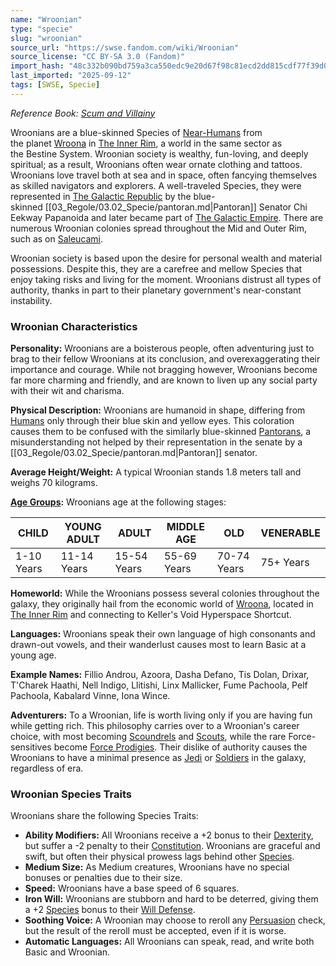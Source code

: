 ```yaml
---
name: "Wroonian"
type: "specie"
slug: "wroonian"
source_url: "https://swse.fandom.com/wiki/Wroonian"
source_license: "CC BY-SA 3.0 (Fandom)"
import_hash: "48c332b090bd759a3ca550edc9e20d67f98c81ecd2dd815cdf77f39d07b5b744"
last_imported: "2025-09-12"
tags: [SWSE, Specie]
---
```

*Reference Book: [Scum and Villainy](https://swse.fandom.com/wiki/Star_Wars_Saga_Edition_Scum_and_Villainy)*

Wroonians are a blue-skinned Species of [Near-Humans](https://swse.fandom.com/wiki/Near-Humans) from the planet [Wroona](https://swse.fandom.com/wiki/Wroona) in [The Inner Rim](https://swse.fandom.com/wiki/The Inner_Rim), a world in the same sector as the Bestine System. Wroonian society is wealthy, fun-loving, and deeply spiritual; as a result, Wroonians often wear ornate clothing and tattoos. Wroonians love travel both at sea and in space, often fancying themselves as skilled navigators and explorers. A well-traveled Species, they were represented in [The Galactic Republic](https://swse.fandom.com/wiki/The Galactic_Republic) by the blue-skinned [[03_Regole/03.02_Specie/pantoran.md|Pantoran]] Senator Chi Eekway Papanoida and later became part of [The Galactic Empire](https://swse.fandom.com/wiki/The Galactic_Empire). There are numerous Wroonian colonies spread throughout the Mid and Outer Rim, such as on [Saleucami](https://swse.fandom.com/wiki/Saleucami).

Wroonian society is based upon the desire for personal wealth and material possessions. Despite this, they are a carefree and mellow Species that enjoy taking risks and living for the moment. Wroonians distrust all types of authority, thanks in part to their planetary government's near-constant instability. 

### Wroonian Characteristics
**Personality:** Wroonians are a boisterous people, often adventuring just to brag to their fellow Wroonians at its conclusion, and overexaggerating their importance and courage. While not bragging however, Wroonians become far more charming and friendly, and are known to liven up any social party with their wit and charisma.

**Physical Description:** Wroonians are humanoid in shape, differing from [Humans](https://swse.fandom.com/wiki/Humans) only through their blue skin and yellow eyes. This coloration causes them to be confused with the similarly blue-skinned [Pantorans](https://swse.fandom.com/wiki/Pantorans), a misunderstanding not helped by their representation in the senate by a [[03_Regole/03.02_Specie/pantoran.md|Pantoran]] senator.

**Average Height/Weight:** A typical Wroonian stands 1.8 meters tall and weighs 70 kilograms.

**[Age Groups](https://swse.fandom.com/wiki/Age_Groups):** Wroonians age at the following stages:

| CHILD | YOUNG ADULT | ADULT | MIDDLE AGE | OLD | VENERABLE |
| --- | --- | --- | --- | --- | --- |
| 1-10 Years | 11-14 Years | 15-54 Years | 55-69 Years | 70-74 Years | 75+ Years |

**Homeworld:** While the Wroonians possess several colonies throughout the galaxy, they originally hail from the economic world of [Wroona](https://swse.fandom.com/wiki/Wroona), located in [The Inner Rim](https://swse.fandom.com/wiki/The_Inner_Rim) and connecting to Keller's Void Hyperspace Shortcut.

**Languages:** Wroonians speak their own language of high consonants and drawn-out vowels, and their wanderlust causes most to learn Basic at a young age.

**Example Names:** Fillio Androu, Azoora, Dasha Defano, Tis Dolan, Drixar, T'Charek Haathi, Nell Indigo, Llitishi, Linx Mallicker, Fume Pachoola, Pelf Pachoola, Kabalard Vinne, Iona Wince.

**Adventurers:** To a Wroonian, life is worth living only if you are having fun while getting rich. This philosophy carries over to a Wroonian's career choice, with most becoming [Scoundrels](https://swse.fandom.com/wiki/Scoundrels) and [Scouts](https://swse.fandom.com/wiki/Scouts), while the rare Force-sensitives become  [Force Prodigies](https://swse.fandom.com/wiki/Force_Prodigy). Their dislike of authority causes the Wroonians to have a minimal presence as [Jedi](https://swse.fandom.com/wiki/Jedi) or [Soldiers](https://swse.fandom.com/wiki/Soldiers) in the galaxy, regardless of era.

### Wroonian Species Traits
Wroonians share the following Species Traits:

- **Ability Modifiers:** All Wroonians receive a +2 bonus to their [Dexterity](https://swse.fandom.com/wiki/Dexterity), but suffer a -2 penalty to their [Constitution](https://swse.fandom.com/wiki/Constitution). Wroonians are graceful and swift, but often their physical prowess lags behind other [Species](https://swse.fandom.com/wiki/Species).
- **Medium Size:** As Medium creatures, Wroonians have no special bonuses or penalties due to their size.
- **Speed:** Wroonians have a base speed of 6 squares.
- **Iron Will:** Wroonians are stubborn and hard to be deterred, giving them a +2 [Species](https://swse.fandom.com/wiki/Species) bonus to their [Will Defense](https://swse.fandom.com/wiki/Will_Defense).
- **Soothing Voice:** A Wroonian may choose to reroll any [Persuasion](https://swse.fandom.com/wiki/Persuasion) check, but the result of the reroll must be accepted, even if it is worse.
- **Automatic Languages:** All Wroonians can speak, read, and write both Basic and Wroonian.